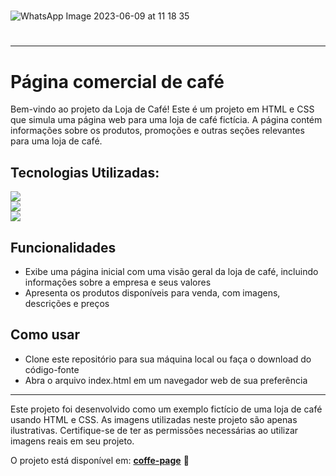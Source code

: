 
<h1></h1>
 
![WhatsApp Image 2023-06-09 at 11 18 35](https://github.com/eduardonunespp/Project-coffe/assets/100363170/b0744e11-e38a-498f-8abd-e69e8e50c226)

<h1></h1>

<hr>

<div>
 <h1>Página comercial de café</h1>
 
Bem-vindo ao projeto da Loja de Café! Este é um projeto em HTML e CSS que simula uma página web para uma loja de café fictícia. A página contém informações sobre os produtos, promoções e outras seções relevantes para uma loja de café.
 
 <h2>Tecnologias Utilizadas:</h2>
 
 <div>
    <img src=https://img.shields.io/badge/HTML5-E34F26?style=for-the-badge&logo=html5&logoColor=white>
 </div>
  <div>
    <img src="https://img.shields.io/badge/CSS3-1572B6?style=for-the-badge&logo=css3&logoColor=white">
 </div>
  <div>
   <img style="block" src="https://img.shields.io/badge/JavaScript-F7DF1E?style=for-the-badge&logo=javascript&logoColor=black">
 </div>
 
 <h2>Funcionalidades</h2>
  
  - Exibe uma página inicial com uma visão geral da loja de café, incluindo informações sobre a empresa e seus valores
  - Apresenta os produtos disponíveis para venda, com imagens, descrições e preços
 
 <h2>Como usar</h2>
 
  - Clone este repositório para sua máquina local ou faça o download do código-fonte
  - Abra o arquivo index.html em um navegador web de sua preferência
 
</div>

<hr>

Este projeto foi desenvolvido como um exemplo fictício de uma loja de café usando HTML e CSS.
As imagens utilizadas neste projeto são apenas ilustrativas. Certifique-se de ter as permissões necessárias ao utilizar imagens reais em seu projeto.

O projeto está disponível em: <strong><a href="https://eduardonunespp.github.io/Project-coffe/">coffe-page</a></strong> 🚀
